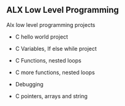 ## ALX Low Level Programming

Alx low level programming projects

- C hello world project

- C Variables, If else while project

- C Functions, nested loops

- C more functions, nested loops

- Debugging

- C pointers, arrays and string

